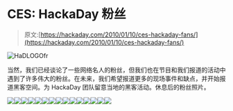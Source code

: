 # CES: HackaDay 粉丝

> 原文:[https://hackaday.com/2010/01/10/ces-hackaday-fans/](https://hackaday.com/2010/01/10/ces-hackaday-fans/)

![](../Images/12356f759ce2042a9b48536d989d8054.png "HaDLOGOfr")

当然，我们已经谈论了一些网络名人的粉丝，但我们也在节目和我们报道的活动中遇到了许多伟大的粉丝。在未来，我们希望报道更多的现场事件和缺点，并开始报道黑客空间。为 HackaDay 团队留意当地的黑客活动。休息后的粉丝照片。

[![](../Images/e2509fa62f94f719cc8c4b3d40bd6396.png)](https://hackaday.com/2010/01/10/ces-hackaday-fans/hadlogofr/)[![](../Images/fc4be68d78b110cd13aaa92670736255.png)](https://hackaday.com/2010/01/10/ces-hackaday-fans/img_0262/)[![](../Images/fea4a3f934e3d4f1dccbcfbe3faf79e1.png)](https://hackaday.com/2010/01/10/ces-hackaday-fans/img_0252/)[![](../Images/b02d9140f714b1af6588a2405bb0f89a.png)](https://hackaday.com/2010/01/10/ces-hackaday-fans/img_0248/)[![](../Images/fb5424be1bf0f6a233140bd5587a3c6a.png)](https://hackaday.com/2010/01/10/ces-hackaday-fans/img_0247/)[![](../Images/9b591b219a7017a95b5163fdc8659f0a.png)](https://hackaday.com/2010/01/10/ces-hackaday-fans/cimg1018/)[![](../Images/275af224397a1db573f0bafe333257cd.png)](https://hackaday.com/2010/01/10/ces-hackaday-fans/cimg1000/)[![](../Images/7d26da945eea5d771b7095a14f482c32.png)](https://hackaday.com/2010/01/10/ces-hackaday-fans/cimg0998/)[![](../Images/332adb36ed1174f11976bb74e1a0ef4c.png)](https://hackaday.com/2010/01/10/ces-hackaday-fans/cimg0997/)[![](../Images/5f0746d1802f727f6b322cd3f3063c0c.png)](https://hackaday.com/2010/01/10/ces-hackaday-fans/cimg0994/)[![](../Images/800b9127f292b079139b29fc83982d89.png)](https://hackaday.com/2010/01/10/ces-hackaday-fans/cimg0993/)[![](../Images/1231bc3875a0c2108a5436f59c75b11c.png)](https://hackaday.com/2010/01/10/ces-hackaday-fans/cimg0990/)[![](../Images/5a10d31754d087d5d9da0093a398cef1.png)](https://hackaday.com/2010/01/10/ces-hackaday-fans/cimg0986/)[![](../Images/b9f48af864d18424102d9202a0f723ab.png)](https://hackaday.com/2010/01/10/ces-hackaday-fans/cimg0913/)[![](../Images/10c3c291a1f4f2009281eda7ee4460e7.png)](https://hackaday.com/2010/01/10/ces-hackaday-fans/cimg0909/)